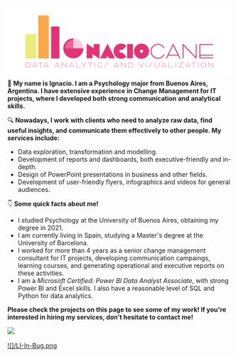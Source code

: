 ![](files/ignacio-cane-data-logo.png)
👋 **My name is Ignacio. I am a Psychology major from Buenos Aires, Argentina. I have extensive experience in Change Management for IT projects, where I developed both strong communication and analytical skills.**

🔍 **Nowadays, I work with clients who need to analyze raw data, find useful insights, and communicate them effectively to other people. My services include:**
- Data exploration, transformation and modelling.
- Development of reports and dashboards, both executive-friendly and in-depth.
- Design of PowerPoint presentations in business and other fields.
- Development of user-friendly flyers, infographics and videos for general audiences.

👇 **Some quick facts about me!**
- I studied Psychology at the University of Buenos Aires, obtaining my degree in 2021.
- I am currently living in Spain, studying a Master's degree at the University of Barcelona.
- I worked for more than 4 years as a senior change management consultant for IT projects, developing communication campaings, learning courses, and generating operational and executive reports on these activities.
- I am a _Microsoft Certified: Power BI Data Analyst Associate_, with strong Power BI and Excel skills. I also have a reasonable level of SQL and Python for data analytics.

**Please check the projects on this page to see some of my work! If you're interested in hiring my services, don't hesitate to contact me!**

![](files/LI-In-Bug_edited.png)

[![]/LI-In-Bug.png](https://www.linkedin.com/in/ignaciocane/)
